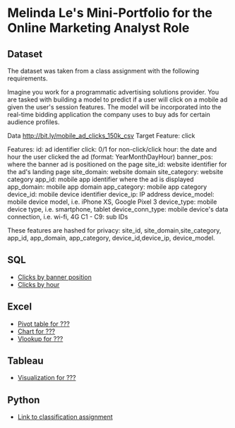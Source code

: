 # Melinda Le's Mini-Portfolio for the Online Marketing Analyst Role

## Dataset
The dataset was taken from a class assignment with the following requirements.

Imagine you work for a programmatic advertising solutions provider. You are tasked with building a model to predict if a user will click on a mobile ad given the user's session features. The model will be incorporated into the real-time bidding application the company uses to buy ads for certain audience profiles.

Data
http://bit.ly/mobile_ad_clicks_150k_csv
Target Feature: click

Features:
id: ad identifier
click: 0/1 for non-click/click
hour: the date and hour the user clicked the ad (format: YearMonthDayHour)
banner_pos: where the banner ad is positioned on the page
site_id: website identifier for the ad's landing page
site_domain: website domain
site_category: website category
app_id: mobile app identifier where the ad is displayed
app_domain: mobile app domain
app_category: mobile app category
device_id: mobile device identifier
device_ip: IP address
device_model: mobile device model, i.e. iPhone XS, Google Pixel 3
device_type: mobile device type, i.e. smartphone, tablet
device_conn_type: mobile device's data connection, i.e. wi-fi, 4G
C1 - C9: sub IDs

These features are hashed for privacy: site_id, site_domain,site_category, app_id, app_domain, app_category, device_id,device_ip, device_model.

## SQL
+ [Clicks by banner position](https://github_link_to_excel.com)
+ [Clicks by hour](https://github_link_to_excel.com)

## Excel
+ [Pivot table for ???](https://github_link_to_excel.com)
+ [Chart for ???](https://github_link_to_excel.com)
+ [Vlookup for ???](https://github_link_to_excel.com)

## Tableau
+ [Visualization for ???](https://link_to_Tableau_public.com)

## Python
+ [Link to classification assignment](https://github_link_to_notebook.com)
